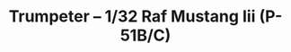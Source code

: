 ---
layout: product
title: "Trumpeter – 1/32 Raf Mustang Iii (P-51B/C)"
price: "4200" 
desc: "N/A"
img_path: "/assets/img/TRU02283.webp"
brand: "N/A"
available: false
special_offer: false
new: false
soon: false
cat: "010000"
subcat: "013400"
subsubcat: "0N/A"
sifra: "TRU02283"
popular: false
spec: false
---
